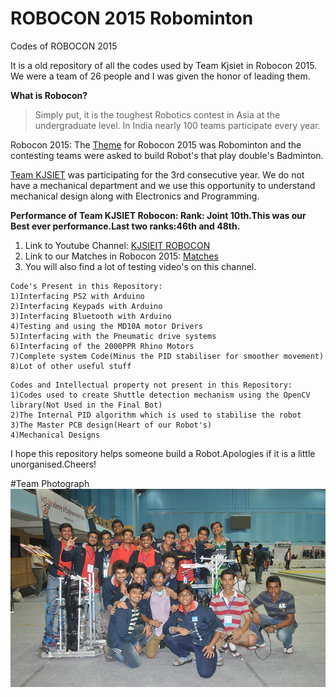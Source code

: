 # ROBOCON 2015 Robominton
Codes of ROBOCON 2015

It is a old repository of all the codes used by Team Kjsiet in Robocon 2015. We were a team of 26 people and I was given the honor of leading them.

**What is Robocon?**
>Simply put, it is the toughest Robotics contest in Asia at the undergraduate level. In India nearly 100 teams participate every year.

Robocon 2015: 
The [Theme](https://www.youtube.com/watch?v=V0XEc4N8yvE) for Robocon 2015 was Robominton and the contesting teams were asked to build Robot's that play double's Badminton. 

[Team KJSIET](https://www.somaiya.edu/kjsieit/Initiative/Robocon) was participating for the 3rd consecutive year. We do not have a mechanical department and we use this opportunity to understand mechanical design along with Electronics and Programming.

**Performance of Team KJSIET Robocon: Rank: Joint 10th.This was our Best ever performance.Last two ranks:46th and 48th.**

1. Link to Youtube Channel: [KJSIEIT ROBOCON](https://www.youtube.com/channel/UChc-3cPhotoIvsTxlV0tOeg)
2. Link to our Matches in Robocon 2015: [Matches](https://www.youtube.com/watch?v=wfj4C9W8Lp8&list=PLzlqyUyoIAeKrWsyxdK00kTYIsfAp0Duj)
3. You will also find a lot of testing video's on this channel. 

```
Code's Present in this Repository:
1)Interfacing PS2 with Arduino
2)Interfacing Keypads with Arduino
3)Interfacing Bluetooth with Arduino
4)Testing and using the MD10A motor Drivers
5)Interfacing with the Pneumatic drive systems
6)Interfacing of the 2000PPR Rhino Motors
7)Complete system Code(Minus the PID stabiliser for smoother movement)
8)Lot of other useful stuff
```
```
Codes and Intellectual property not present in this Repository:
1)Codes used to create Shuttle detection mechanism using the OpenCV library(Not Used in the Final Bot)
2)The Internal PID algorithm which is used to stabilise the robot
3)The Master PCB design(Heart of our Robot's) 
4)Mechanical Designs
```

I hope this repository helps someone build a Robot.Apologies if it is a little unorganised.Cheers! 

#Team Photograph
![m'lady](team.jpg)





